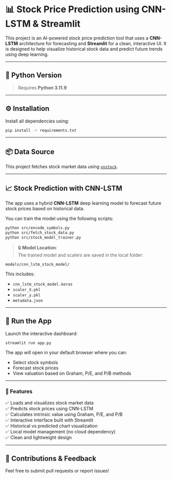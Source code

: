 # 📊 Stock Price Prediction using CNN-LSTM & Streamlit

This project is an AI-powered stock price prediction tool that uses a **CNN-LSTM** architecture for forecasting and **Streamlit** for a clean, interactive UI. It is designed to help visualize historical stock data and predict future trends using deep learning.

---

## 🐍 Python Version

> Requires **Python 3.11.9**

---

## ⚙️ Installation

Install all dependencies using:

```sh
pip install -r requirements.txt
```

---

## 📦 Data Source

This project fetches stock market data using [`vnstock`](https://github.com/thinh-vu/vnstock).

---

## 📈 Stock Prediction with CNN-LSTM

The app uses a hybrid **CNN-LSTM** deep learning model to forecast future stock prices based on historical data.

You can train the model using the following scripts:

```sh
python src/encode_symbols.py
python src/fetch_stock_data.py
python src/stock_model_trainer.py
```

> 🔒 **Model Location**:  
> The trained model and scalers are saved in the local folder:
```
models/cnn_lstm_stock_model/
```
This includes:
- `cnn_lstm_stock_model.keras`
- `scaler_X.pkl`
- `scaler_y.pkl`
- `metadata.json`

---

## 🚀 Run the App

Launch the interactive dashboard:

```sh
streamlit run app.py
```

The app will open in your default browser where you can:
- Select stock symbols
- Forecast stock prices
- View valuation based on Graham, P/E, and P/B methods

---

### 🧠 Features

✅ Loads and visualizes stock market data  
✅ Predicts stock prices using CNN-LSTM  
✅ Calculates intrinsic value using Graham, P/E, and P/B  
✅ Interactive interface built with Streamlit  
✅ Historical vs predicted chart visualization  
✅ Local model management (no cloud dependency)  
✅ Clean and lightweight design  

---

## 🔗 Contributions & Feedback

Feel free to submit pull requests or report issues!
